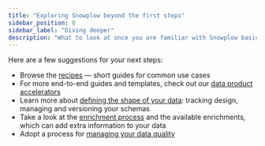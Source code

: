 ```yaml
---
title: "Exploring Snowplow beyond the first steps"
sidebar_position: 8
sidebar_label: "Diving deeper"
description: "What to look at once you are familiar with Snowplow basics"
---
```


Here are a few suggestions for your next steps:
* Browse the [recipes](/docs/recipes/index.md) — short guides for common use cases
* For more end-to-end guides and templates, check out our [data product accelerators](https://snowplow.io/data-product-accelerators/)
* Learn more about [defining the shape of your data](/docs/data-product-studio/index.md): tracking design, managing and versioning your schemas
* Take a look at the [enrichment process](/docs/pipeline/enrichments/index.md) and the available enrichments, which can add extra information to your data
* Adopt a process for [managing your data quality](/docs/data-product-studio/data-quality/failed-events/index.md)
